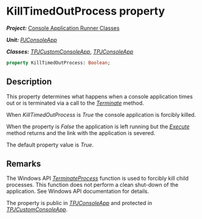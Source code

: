 # KillTimedOutProcess property

***Project:*** [Console Application Runner Classes](../API.md)

***Unit:*** [_PJConsoleApp_](./PJConsoleApp.md)

***Classes:*** [_TPJCustomConsoleApp_](./TPJCustomConsoleApp.md), [_TPJConsoleApp_](./TPJConsoleApp.md)

```pascal
property KillTimedOutProcess: Boolean;
```

## Description

This property determines what happens when a console application times out or is terminated via a call to the [_Terminate_](./TPJCustomConsoleApp-Terminate.md) method.

When _KillTimedOutProcess_ is _True_ the console application is forcibly killed.

When the property is _False_ the application is left running but the [_Execute_](./TPJCustomConsoleApp-Execute.md) method returns and the link with the application is severed.

The default property value is _True_.

## Remarks

The Windows API [_TerminateProcess_](http://msdn.microsoft.com/en-us/library/ms686714.aspx) function is used to forcibly kill child processes. This function does not perform a clean shut-down of the application. See Windows API documentation for details.

The property is public in [_TPJConsoleApp_](./TPJConsoleApp.md) and protected in [_TPJCustomConsoleApp_](./TPJCustomConsoleApp.md).
